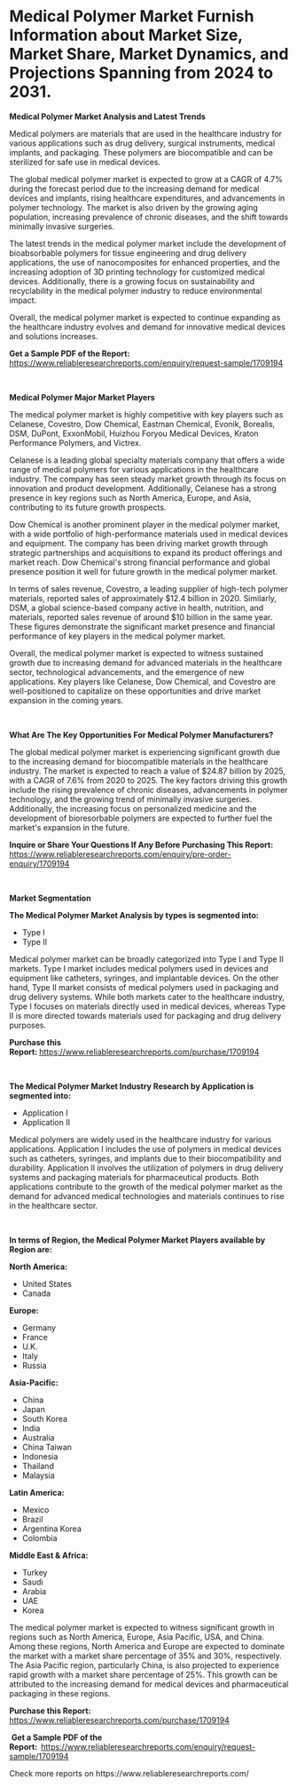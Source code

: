<p><h1>Medical Polymer Market Furnish Information about Market Size, Market Share, Market Dynamics, and Projections Spanning from 2024 to 2031.</h1></p><p><strong>Medical Polymer Market Analysis and Latest Trends</strong></p>
<p><p>Medical polymers are materials that are used in the healthcare industry for various applications such as drug delivery, surgical instruments, medical implants, and packaging. These polymers are biocompatible and can be sterilized for safe use in medical devices.</p><p>The global medical polymer market is expected to grow at a CAGR of 4.7% during the forecast period due to the increasing demand for medical devices and implants, rising healthcare expenditures, and advancements in polymer technology. The market is also driven by the growing aging population, increasing prevalence of chronic diseases, and the shift towards minimally invasive surgeries.</p><p>The latest trends in the medical polymer market include the development of bioabsorbable polymers for tissue engineering and drug delivery applications, the use of nanocomposites for enhanced properties, and the increasing adoption of 3D printing technology for customized medical devices. Additionally, there is a growing focus on sustainability and recyclability in the medical polymer industry to reduce environmental impact.</p><p>Overall, the medical polymer market is expected to continue expanding as the healthcare industry evolves and demand for innovative medical devices and solutions increases.</p></p>
<p><strong>Get a Sample PDF of the Report:&nbsp;</strong> <a href="https://www.reliableresearchreports.com/enquiry/request-sample/1709194">https://www.reliableresearchreports.com/enquiry/request-sample/1709194</a></p>
<p>&nbsp;</p>
<p><strong>Medical Polymer Major Market Players</strong></p>
<p><p>The medical polymer market is highly competitive with key players such as Celanese, Covestro, Dow Chemical, Eastman Chemical, Evonik, Borealis, DSM, DuPont, ExxonMobil, Huizhou Foryou Medical Devices, Kraton Performance Polymers, and Victrex.</p><p>Celanese is a leading global specialty materials company that offers a wide range of medical polymers for various applications in the healthcare industry. The company has seen steady market growth through its focus on innovation and product development. Additionally, Celanese has a strong presence in key regions such as North America, Europe, and Asia, contributing to its future growth prospects.</p><p>Dow Chemical is another prominent player in the medical polymer market, with a wide portfolio of high-performance materials used in medical devices and equipment. The company has been driving market growth through strategic partnerships and acquisitions to expand its product offerings and market reach. Dow Chemical's strong financial performance and global presence position it well for future growth in the medical polymer market.</p><p>In terms of sales revenue, Covestro, a leading supplier of high-tech polymer materials, reported sales of approximately $12.4 billion in 2020. Similarly, DSM, a global science-based company active in health, nutrition, and materials, reported sales revenue of around $10 billion in the same year. These figures demonstrate the significant market presence and financial performance of key players in the medical polymer market.</p><p>Overall, the medical polymer market is expected to witness sustained growth due to increasing demand for advanced materials in the healthcare sector, technological advancements, and the emergence of new applications. Key players like Celanese, Dow Chemical, and Covestro are well-positioned to capitalize on these opportunities and drive market expansion in the coming years.</p></p>
<p>&nbsp;</p>
<p><strong>What Are The Key Opportunities For Medical Polymer Manufacturers?</strong></p>
<p><p>The global medical polymer market is experiencing significant growth due to the increasing demand for biocompatible materials in the healthcare industry. The market is expected to reach a value of $24.87 billion by 2025, with a CAGR of 7.6% from 2020 to 2025. The key factors driving this growth include the rising prevalence of chronic diseases, advancements in polymer technology, and the growing trend of minimally invasive surgeries. Additionally, the increasing focus on personalized medicine and the development of bioresorbable polymers are expected to further fuel the market's expansion in the future.</p></p>
<p><strong>Inquire or Share Your Questions If Any Before Purchasing This Report:</strong> <a href="https://www.reliableresearchreports.com/enquiry/pre-order-enquiry/1709194">https://www.reliableresearchreports.com/enquiry/pre-order-enquiry/1709194</a></p>
<p>&nbsp;</p>
<p><strong>Market Segmentation</strong></p>
<p><strong>The Medical Polymer Market Analysis by types is segmented into:</strong></p>
<p><ul><li>Type I</li><li>Type II</li></ul></p>
<p><p>Medical polymer market can be broadly categorized into Type I and Type II markets. Type I market includes medical polymers used in devices and equipment like catheters, syringes, and implantable devices. On the other hand, Type II market consists of medical polymers used in packaging and drug delivery systems. While both markets cater to the healthcare industry, Type I focuses on materials directly used in medical devices, whereas Type II is more directed towards materials used for packaging and drug delivery purposes.</p></p>
<p><strong>Purchase this Report:&nbsp;</strong><a href="https://www.reliableresearchreports.com/purchase/1709194">https://www.reliableresearchreports.com/purchase/1709194</a></p>
<p>&nbsp;</p>
<p><strong>The Medical Polymer Market Industry Research by Application is segmented into:</strong></p>
<p><ul><li>Application I</li><li>Application II</li></ul></p>
<p><p>Medical polymers are widely used in the healthcare industry for various applications. Application I includes the use of polymers in medical devices such as catheters, syringes, and implants due to their biocompatibility and durability. Application II involves the utilization of polymers in drug delivery systems and packaging materials for pharmaceutical products. Both applications contribute to the growth of the medical polymer market as the demand for advanced medical technologies and materials continues to rise in the healthcare sector.</p></p>
<p>&nbsp;</p>
<p><strong>In terms of Region, the Medical Polymer Market Players available by Region are:</strong></p>
<p>
    <p> <strong> North America: </strong>
        <ul>
            <li>United States</li>
            <li>Canada</li>
        </ul>
        </p> 
    <p> <strong> Europe: </strong>
        <ul>
            <li>Germany</li>
            <li>France</li>
            <li>U.K.</li>
            <li>Italy</li>
            <li>Russia</li>
        </ul>
        </p> 
    <p> <strong> Asia-Pacific: </strong>
        <ul>
            <li>China</li>
            <li>Japan</li>
            <li>South Korea</li>
            <li>India</li>
            <li>Australia</li>
            <li>China Taiwan</li>
            <li>Indonesia</li>
            <li>Thailand</li>
            <li>Malaysia</li>
        </ul>
        </p> 
    <p> <strong> Latin America: </strong>
        <ul>
            <li>Mexico</li>
            <li>Brazil</li>
            <li>Argentina Korea</li>
            <li>Colombia</li>
        </ul>
        </p> 
    <p> <strong> Middle East & Africa: </strong>
        <ul>
            <li>Turkey</li>
            <li>Saudi</li>
            <li>Arabia</li>
            <li>UAE</li>
            <li>Korea</li>
        </ul>
    </p>
    </p>
<p><p>The medical polymer market is expected to witness significant growth in regions such as North America, Europe, Asia Pacific, USA, and China. Among these regions, North America and Europe are expected to dominate the market with a market share percentage of 35% and 30%, respectively. The Asia Pacific region, particularly China, is also projected to experience rapid growth with a market share percentage of 25%. This growth can be attributed to the increasing demand for medical devices and pharmaceutical packaging in these regions.</p></p>
<p><strong>Purchase this Report: </strong><a href="https://www.reliableresearchreports.com/purchase/1709194">https://www.reliableresearchreports.com/purchase/1709194</a></p>
<p>&nbsp;<strong>Get a Sample PDF of the Report:&nbsp;&nbsp;</strong><a href="https://www.reliableresearchreports.com/enquiry/request-sample/1709194">https://www.reliableresearchreports.com/enquiry/request-sample/1709194</a></p>
<p><strong></strong></p>
<p>Check more reports on https://www.reliableresearchreports.com/</p>